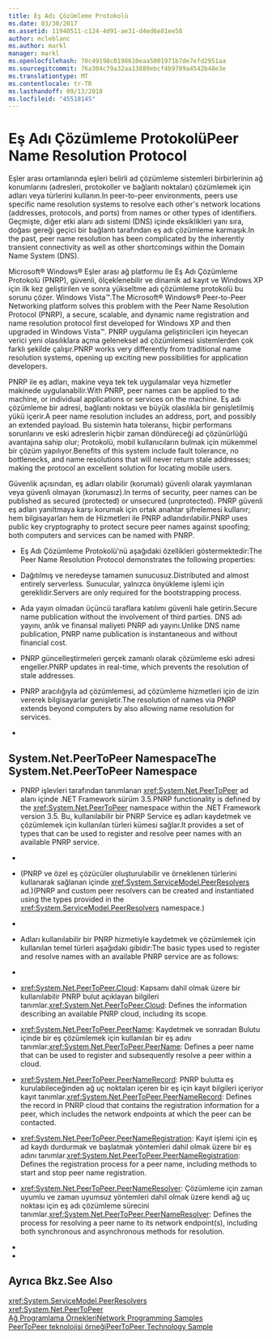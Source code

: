 ```yaml
---
title: Eş Adı Çözümleme Protokolü
ms.date: 03/30/2017
ms.assetid: 11940511-c124-4d91-ae31-d4ed6e81ee58
author: mcleblanc
ms.author: markl
manager: markl
ms.openlocfilehash: 70c49198c0198610eaa5001971b7de7efd2951aa
ms.sourcegitcommit: 76a304c79a32aa13889ebcf4b9789a4542b48e3e
ms.translationtype: MT
ms.contentlocale: tr-TR
ms.lasthandoff: 09/13/2018
ms.locfileid: "45518145"
---
```

# <a name="peer-name-resolution-protocol"></a><span data-ttu-id="4b0c2-102">Eş Adı Çözümleme Protokolü</span><span class="sxs-lookup"><span data-stu-id="4b0c2-102">Peer Name Resolution Protocol</span></span>
<span data-ttu-id="4b0c2-103">Eşler arası ortamlarında eşleri belirli ad çözümleme sistemleri birbirlerinin ağ konumlarını (adresleri, protokoller ve bağlantı noktaları) çözümlemek için adları veya türlerini kullanın.</span><span class="sxs-lookup"><span data-stu-id="4b0c2-103">In peer-to-peer environments, peers use specific name resolution systems to resolve each other's network locations (addresses, protocols, and ports) from names or other types of identifiers.</span></span> <span data-ttu-id="4b0c2-104">Geçmişte, diğer etki alanı adı sistemi (DNS) içinde eksiklikleri yanı sıra, doğası gereği geçici bir bağlantı tarafından eş adı çözümleme karmaşık.</span><span class="sxs-lookup"><span data-stu-id="4b0c2-104">In the past, peer name resolution has been complicated by the inherently transient connectivity as well as other shortcomings within the Domain Name System (DNS).</span></span>  
  
 <span data-ttu-id="4b0c2-105">Microsoft® Windows® Eşler arası ağ platformu ile Eş Adı Çözümleme Protokolü (PNRP), güvenli, ölçeklenebilir ve dinamik ad kayıt ve Windows XP için ilk kez geliştirilen ve sonra yükseltme adı çözümleme protokolü bu sorunu çözer. Windows Vista™.</span><span class="sxs-lookup"><span data-stu-id="4b0c2-105">The Microsoft® Windows® Peer-to-Peer Networking platform solves this problem with the Peer Name Resolution Protocol (PNRP), a secure, scalable, and dynamic name registration and name resolution protocol first developed for Windows XP and then upgraded in Windows Vista™.</span></span> <span data-ttu-id="4b0c2-106">PNRP uygulama geliştiricileri için heyecan verici yeni olasılıklara açma geleneksel ad çözümlemesi sistemlerden çok farklı şekilde çalışır.</span><span class="sxs-lookup"><span data-stu-id="4b0c2-106">PNRP works very differently from traditional name resolution systems, opening up exciting new possibilities for application developers.</span></span>  
  
 <span data-ttu-id="4b0c2-107">PNRP ile eş adları, makine veya tek tek uygulamalar veya hizmetler makinede uygulanabilir.</span><span class="sxs-lookup"><span data-stu-id="4b0c2-107">With PNRP, peer names can be applied to the machine, or individual applications or services on the machine.</span></span> <span data-ttu-id="4b0c2-108">Eş adı çözümleme bir adresi, bağlantı noktası ve büyük olasılıkla bir genişletilmiş yükü içerir.</span><span class="sxs-lookup"><span data-stu-id="4b0c2-108">A peer name resolution includes an address, port, and possibly an extended payload.</span></span> <span data-ttu-id="4b0c2-109">Bu sistemin hata toleransı, hiçbir performans sorunlarını ve eski adreslerin hiçbir zaman döndüreceği ad çözünürlüğü avantajına sahip olur; Protokolü, mobil kullanıcıların bulmak için mükemmel bir çözüm yapılıyor.</span><span class="sxs-lookup"><span data-stu-id="4b0c2-109">Benefits of this system include fault tolerance, no bottlenecks, and name resolutions that will never return stale addresses; making the protocol an excellent solution for locating mobile users.</span></span>  
  
 <span data-ttu-id="4b0c2-110">Güvenlik açısından, eş adları olabilir (korumalı) güvenli olarak yayımlanan veya güvenli olmayan (korumasız).</span><span class="sxs-lookup"><span data-stu-id="4b0c2-110">In terms of security, peer names can be published as secured (protected) or unsecured (unprotected).</span></span> <span data-ttu-id="4b0c2-111">PNRP güvenli eş adları yanıltmaya karşı korumak için ortak anahtar şifrelemesi kullanır; hem bilgisayarları hem de Hizmetleri ile PNRP adlandırılabilir.</span><span class="sxs-lookup"><span data-stu-id="4b0c2-111">PNRP uses public key cryptography to protect secure peer names against spoofing; both computers and services can be named with PNRP.</span></span>  
  
-   <span data-ttu-id="4b0c2-112">Eş Adı Çözümleme Protokolü'nü aşağıdaki özellikleri göstermektedir:</span><span class="sxs-lookup"><span data-stu-id="4b0c2-112">The Peer Name Resolution Protocol demonstrates the following properties:</span></span>  
  
-   <span data-ttu-id="4b0c2-113">Dağıtılmış ve neredeyse tamamen sunucusuz.</span><span class="sxs-lookup"><span data-stu-id="4b0c2-113">Distributed and almost entirely serverless.</span></span> <span data-ttu-id="4b0c2-114">Sunucular, yalnızca önyükleme işlemi için gereklidir.</span><span class="sxs-lookup"><span data-stu-id="4b0c2-114">Servers are only required for the bootstrapping process.</span></span>  
  
-   <span data-ttu-id="4b0c2-115">Ada yayın olmadan üçüncü taraflara katılımı güvenli hale getirin.</span><span class="sxs-lookup"><span data-stu-id="4b0c2-115">Secure name publication without the involvement of third parties.</span></span> <span data-ttu-id="4b0c2-116">DNS adı yayını, anlık ve finansal maliyeti PNRP adı yayını.</span><span class="sxs-lookup"><span data-stu-id="4b0c2-116">Unlike DNS name publication, PNRP name publication is instantaneous and without financial cost.</span></span>  
  
-   <span data-ttu-id="4b0c2-117">PNRP güncelleştirmeleri gerçek zamanlı olarak çözümleme eski adresi engeller.</span><span class="sxs-lookup"><span data-stu-id="4b0c2-117">PNRP updates in real-time, which prevents the resolution of stale addresses.</span></span>  
  
-   <span data-ttu-id="4b0c2-118">PNRP aracılığıyla ad çözümlemesi, ad çözümleme hizmetleri için de izin vererek bilgisayarlar genişletir.</span><span class="sxs-lookup"><span data-stu-id="4b0c2-118">The resolution of names via PNRP extends beyond computers by also allowing name resolution for services.</span></span>  
  
-  
  
## <a name="the-systemnetpeertopeer-namespace"></a><span data-ttu-id="4b0c2-119">System.Net.PeerToPeer Namespace</span><span class="sxs-lookup"><span data-stu-id="4b0c2-119">The System.Net.PeerToPeer Namespace</span></span>  
  
-   <span data-ttu-id="4b0c2-120">PNRP işlevleri tarafından tanımlanan <xref:System.Net.PeerToPeer> ad alanı içinde .NET Framework sürüm 3.5.</span><span class="sxs-lookup"><span data-stu-id="4b0c2-120">PNRP functionality is defined by the <xref:System.Net.PeerToPeer> namespace within the .NET Framework version 3.5.</span></span> <span data-ttu-id="4b0c2-121">Bu, kullanılabilir bir PNRP Service eş adları kaydetmek ve çözümlemek için kullanılan türleri kümesi sağlar.</span><span class="sxs-lookup"><span data-stu-id="4b0c2-121">It provides a set of types that can be used to register and resolve peer names with an available PNRP service.</span></span>  
  
-  
  
-   <span data-ttu-id="4b0c2-122">(PNRP ve özel eş çözücüler oluşturulabilir ve örneklenen türlerini kullanarak sağlanan içinde <xref:System.ServiceModel.PeerResolvers> ad.)</span><span class="sxs-lookup"><span data-stu-id="4b0c2-122">(PNRP and custom peer resolvers can be created and instantiated using the types provided in the <xref:System.ServiceModel.PeerResolvers> namespace.)</span></span>  
  
-  
  
-   <span data-ttu-id="4b0c2-123">Adları kullanılabilir bir PNRP hizmetiyle kaydetmek ve çözümlemek için kullanılan temel türleri aşağıdaki gibidir:</span><span class="sxs-lookup"><span data-stu-id="4b0c2-123">The basic types used to register and resolve names with an available PNRP service are as follows:</span></span>  
  
-  
  
-   <span data-ttu-id="4b0c2-124"><xref:System.Net.PeerToPeer.Cloud>: Kapsamı dahil olmak üzere bir kullanılabilir PNRP bulut açıklayan bilgileri tanımlar.</span><span class="sxs-lookup"><span data-stu-id="4b0c2-124"><xref:System.Net.PeerToPeer.Cloud>: Defines the information describing an available PNRP cloud, including its scope.</span></span>  
  
-   <span data-ttu-id="4b0c2-125"><xref:System.Net.PeerToPeer.PeerName>: Kaydetmek ve sonradan Bulutu içinde bir eş çözümlemek için kullanılan bir eş adını tanımlar.</span><span class="sxs-lookup"><span data-stu-id="4b0c2-125"><xref:System.Net.PeerToPeer.PeerName>: Defines a peer name that can be used to register and subsequently resolve a peer within a cloud.</span></span>  
  
-   <span data-ttu-id="4b0c2-126"><xref:System.Net.PeerToPeer.PeerNameRecord>: PNRP bulutta eş kurulabileceğinden ağ uç noktaları içeren bir eş için kayıt bilgileri içeriyor kayıt tanımlar.</span><span class="sxs-lookup"><span data-stu-id="4b0c2-126"><xref:System.Net.PeerToPeer.PeerNameRecord>: Defines the record in PNRP cloud that contains the registration information for a peer, which includes the network endpoints at which the peer can be contacted.</span></span>  
  
-   <span data-ttu-id="4b0c2-127"><xref:System.Net.PeerToPeer.PeerNameRegistration>: Kayıt işlemi için eş ad kaydı durdurmak ve başlatmak yöntemleri dahil olmak üzere bir eş adını tanımlar.</span><span class="sxs-lookup"><span data-stu-id="4b0c2-127"><xref:System.Net.PeerToPeer.PeerNameRegistration>: Defines the registration process for a peer name, including methods to start and stop peer name registration.</span></span>  
  
-   <span data-ttu-id="4b0c2-128"><xref:System.Net.PeerToPeer.PeerNameResolver>: Çözümleme için zaman uyumlu ve zaman uyumsuz yöntemleri dahil olmak üzere kendi ağ uç noktası için eş adı çözümleme sürecini tanımlar.</span><span class="sxs-lookup"><span data-stu-id="4b0c2-128"><xref:System.Net.PeerToPeer.PeerNameResolver>: Defines the process for resolving a peer name to its network endpoint(s), including both synchronous and asynchronous methods for resolution.</span></span>  
  
-  
  
-  
  
## <a name="see-also"></a><span data-ttu-id="4b0c2-129">Ayrıca Bkz.</span><span class="sxs-lookup"><span data-stu-id="4b0c2-129">See Also</span></span>  
 <xref:System.ServiceModel.PeerResolvers>  
 <xref:System.Net.PeerToPeer>  
 [<span data-ttu-id="4b0c2-130">Ağ Programlama Örnekleri</span><span class="sxs-lookup"><span data-stu-id="4b0c2-130">Network Programming Samples</span></span>](../../../docs/framework/network-programming/network-programming-samples.md)  
 [<span data-ttu-id="4b0c2-131">PeerToPeer teknolojisi örneği</span><span class="sxs-lookup"><span data-stu-id="4b0c2-131">PeerToPeer Technology Sample</span></span>](https://go.microsoft.com/fwlink/?LinkID=179571)
